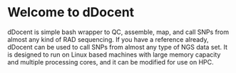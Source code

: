 


# Welcome to dDocent


dDocent is simple bash wrapper to QC, assemble, map, and call SNPs from almost any kind of RAD sequencing.  If you have a reference already, dDocent can be used to call SNPs from almost any type of NGS data set.  It is designed to run on Linux based machines with large memory capacity and multiple processing cores, and it can be modified for use on HPC.  


